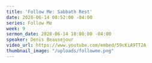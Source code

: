 ```yaml
---
title: 'Follow Me: Sabbath Rest'
date: 2020-06-14 08:52:00 -04:00
series: Follow Me
week: 9
sermon_date: 2020-06-14 10:00:00 -04:00
speaker: Denis Beausejour
video_url: https://www.youtube.com/embed/59cKiA9TT2A
thumbnail_image: "/uploads/followme.png"
---
```


